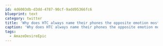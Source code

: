 ```yaml
---
id: 4d6003db-d3dd-4787-90cf-9add95366fc6
blueprint: text
category: twitter
title: 'Why does HTC always name their phones the opposite emotion most people feel about it? #AmazeDesireEpic'
caption: 'Why does HTC always name their phones the opposite emotion most people feel about it? <span class="hashtag hashtag_local">#<a href="http://tweettemp.darylchymko.ca/?tag=amazedesireepic">AmazeDesireEpic</a>'
tags:
  - AmazeDesireEpic
---
```

